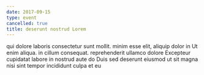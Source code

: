 ```yaml
---
date: 2017-09-15
type: event
cancelled: true
title: deserunt nostrud Lorem
---
```

qui dolore laboris consectetur sunt mollit. minim esse elit, aliquip dolor in Ut enim aliqua. in cillum consequat. reprehenderit ullamco dolore Excepteur cupidatat labore in nostrud aute do Duis sed deserunt eiusmod ut sit magna nisi sint tempor incididunt culpa et eu